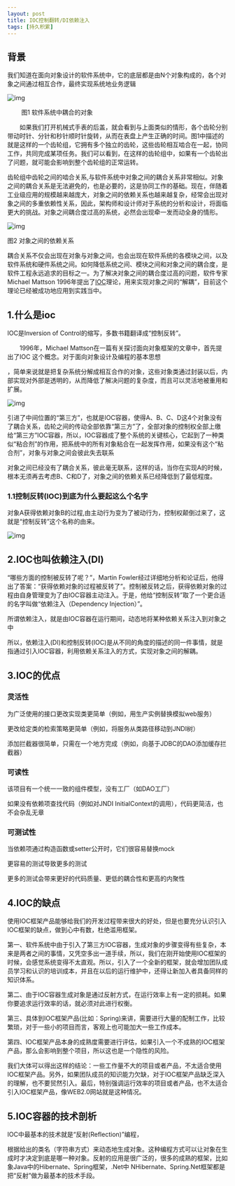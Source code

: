 ```yaml
---
layout: post
title: IOC控制翻转/DI依赖注入
tags: [持久积累]
---
```


## 背景

我们知道在面向对象设计的软件系统中，它的底层都是由N个对象构成的，各个对象之间通过相互合作，最终实现系统地业务逻辑

![img](https://img-blog.csdnimg.cn/748e4e0c2a52440e8bb4512333289a10.png)

　　                        图1 软件系统中耦合的对象

　　如果我们打开机械式手表的后盖，就会看到与上面类似的情形，各个齿轮分别带动时针、分针和秒针顺时针旋转，从而在表盘上产生正确的时间。图1中描述的就是这样的一个齿轮组，它拥有多个独立的齿轮，这些齿轮相互啮合在一起，协同工作，共同完成某项任务。我们可以看到，在这样的齿轮组中，如果有一个齿轮出了问题，就可能会影响到整个齿轮组的正常运转。

齿轮组中齿轮之间的啮合关系,与软件系统中对象之间的耦合关系非常相似。对象之间的耦合关系是无法避免的，也是必要的，这是协同工作的基础。现在，伴随着工业级应用的规模越来越庞大，对象之间的依赖关系也越来越复杂，经常会出现对象之间的多重依赖性关系，因此，架构师和设计师对于系统的分析和设计，将面临更大的挑战。对象之间耦合度过高的系统，必然会出现牵一发而动全身的情形。

![img](https://img-blog.csdnimg.cn/d737d7c75749465da206ed7c4f06c061.png)

图2 对象之间的依赖关系

耦合关系不仅会出现在对象与对象之间，也会出现在软件系统的各模块之间，以及软件系统和硬件系统之间。如何降低系统之间、模块之间和对象之间的耦合度，是软件工程永远追求的目标之一。为了解决对象之间的耦合度过高的问题，软件专家Michael Mattson 1996年提出了[IOC](https://so.csdn.net/so/search?q=IOC&spm=1001.2101.3001.7020)理论，用来实现对象之间的“解耦”，目前这个理论已经被成功地应用到实践当中。

## 1.什么是ioc

IOC是Inversion of Control的缩写，多数书籍翻译成“控制反转”。

　　1996年，Michael Mattson在一篇有关探讨面向对象框架的文章中，首先提出了IOC 这个概念。对于面向对象设计及编程的基本思想

，简单来说就是把复杂系统分解成相互合作的对象，这些对象类通过封装以后，内部实现对外部是透明的，从而降低了解决问题的复杂度，而且可以灵活地被重用和扩展。

![img](https://img-blog.csdnimg.cn/564a2e2fff9347a6a72cbfafd622a90d.png)

引进了中间位置的“第三方”，也就是IOC容器，使得A、B、C、D这4个对象没有了耦合关系，齿轮之间的传动全部依靠“第三方”了，全部对象的控制权全部上缴给“第三方”IOC容器，所以，IOC容器成了整个系统的关键核心，它起到了一种类似“粘合剂”的作用，把系统中的所有对象粘合在一起发挥作用，如果没有这个“粘合剂”，对象与对象之间会彼此失去联系

对象之间已经没有了耦合关系，彼此毫无联系，这样的话，当你在实现A的时候，根本无须再去考虑B、C和D了，对象之间的依赖关系已经降低到了最低程度。

### 1.1控制反转(IOC)到底为什么要起这么个名字

对象A获得依赖对象B的过程,由主动行为变为了被动行为，控制权颠倒过来了，这就是“控制反转”这个名称的由来。

![img](https://img-blog.csdnimg.cn/06c74c4b15ec40c4b9bd5f7814e5df8f.png)

## 2.IOC也叫依赖注入(DI)

“哪些方面的控制被反转了呢？”，Martin Fowler经过详细地分析和论证后，他得出了答案：“获得依赖对象的过程被反转了”。控制被反转之后，获得依赖对象的过程由自身管理变为了由IOC容器主动注入。于是，他给“控制反转”取了一个更合适的名字叫做“依赖注入（Dependency Injection）”。

所谓依赖注入，就是由IOC容器在运行期间，动态地将某种依赖关系注入到对象之中

所以，依赖注入(DI)和控制反转(IOC)是从不同的角度的描述的同一件事情，就是指通过引入IOC容器，利用依赖关系注入的方式，实现对象之间的解耦。

## 3.IOC的优点

### 灵活性

为广泛使用的接口更改实现类更简单（例如，用生产实例替换模拟web服务）

更改给定类的检索策略更简单（例如，将服务从类路径移动到JNDI树）

添加拦截器很简单，只需在一个地方完成（例如，向基于JDBC的DAO添加缓存拦截器）

### 可读性

该项目有一个统一一致的组件模型，没有工厂（如DAO工厂）

如果没有依赖项查找代码（例如对JNDI InitialContext的调用），代码更简洁，也不会杂乱无章

### 可测试性

当依赖项通过构造函数或setter公开时，它们很容易替换mock

更容易的测试导致更多的测试

更多的测试会带来更好的代码质量、更低的耦合性和更高的内聚性

## 4.IOC的缺点

使用IOC框架产品能够给我们的开发过程带来很大的好处，但是也要充分认识引入IOC框架的缺点，做到心中有数，杜绝滥用框架。

  第一、软件系统中由于引入了第三方IOC容器，生成对象的步骤变得有些复杂，本来是两者之间的事情，又凭空多出一道手续，所以，我们在刚开始使用IOC框架的时候，会感觉系统变得不太直观。所以，引入了一个全新的框架，就会增加团队成员学习和认识的培训成本，并且在以后的运行维护中，还得让新加入者具备同样的知识体系。

  第二、由于IOC容器生成对象是通过反射方式，在运行效率上有一定的损耗。如果你要追求运行效率的话，就必须对此进行权衡。

  第三、具体到IOC框架产品(比如：Spring)来讲，需要进行大量的配制工作，比较繁琐，对于一些小的项目而言，客观上也可能加大一些工作成本。



  第四、IOC框架产品本身的成熟度需要进行评估，如果引入一个不成熟的IOC框架产品，那么会影响到整个项目，所以这也是一个隐性的风险。



  我们大体可以得出这样的结论：一些工作量不大的项目或者产品，不太适合使用IOC框架产品。另外，如果团队成员的知识能力欠缺，对于IOC框架产品缺乏深入的理解，也不要贸然引入。最后，特别强调运行效率的项目或者产品，也不太适合引入IOC框架产品，像WEB2.0网站就是这种情况。





## 5.IOC容器的技术剖析

IOC中最基本的技术就是“反射(Reflection)”编程，

根据给出的类名（字符串方式）来动态地生成对象。这种编程方式可以让对象在生成时才决定到底是哪一种对象。反射的应用是很广泛的，很多的成熟的框架，比如象Java中的Hibernate、Spring框架，.Net中 NHibernate、Spring.Net框架都是把“反射”做为最基本的技术手段。